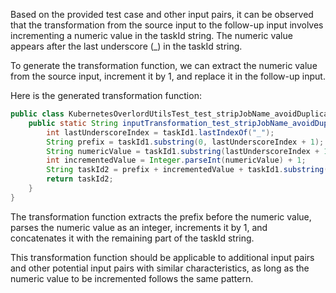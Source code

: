 Based on the provided test case and other input pairs, it can be observed that the transformation from the source input to the follow-up input involves incrementing a numeric value in the taskId string. The numeric value appears after the last underscore (_) in the taskId string.

To generate the transformation function, we can extract the numeric value from the source input, increment it by 1, and replace it in the follow-up input.

Here is the generated transformation function:

```java
public class KubernetesOverlordUtilsTest_test_stripJobName_avoidDuplicatesWithLongDataSourceName {
    public static String inputTransformation_test_stripJobName_avoidDuplicatesWithLongDataSourceName(String taskId1)  {
        int lastUnderscoreIndex = taskId1.lastIndexOf("_");
        String prefix = taskId1.substring(0, lastUnderscoreIndex + 1);
        String numericValue = taskId1.substring(lastUnderscoreIndex + 1);
        int incrementedValue = Integer.parseInt(numericValue) + 1;
        String taskId2 = prefix + incrementedValue + taskId1.substring(lastUnderscoreIndex + numericValue.length() + 1);
        return taskId2;
    }
}
```

The transformation function extracts the prefix before the numeric value, parses the numeric value as an integer, increments it by 1, and concatenates it with the remaining part of the taskId string.

This transformation function should be applicable to additional input pairs and other potential input pairs with similar characteristics, as long as the numeric value to be incremented follows the same pattern.